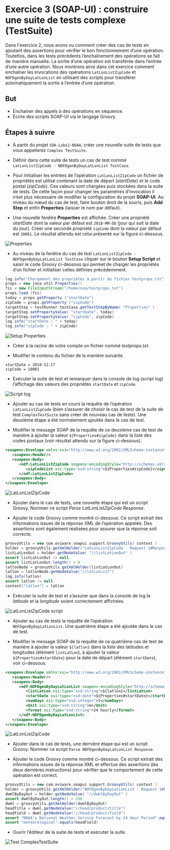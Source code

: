 # Exercice 3 (SOAP-UI) : construire une suite de tests complexe (TestSuite)

Dans l'exercice 2, nous avons vu comment créer des cas de tests en ajoutant des assertions pour vérifier le bon fonctionnement d’une opération. Toutefois, dans les tests précédents l’enchaînement des opérations se fait de manière manuelle. La sortie d’une opération est transférée dans l’entrée d’une autre opération. Nous montrons ainsi dans cet exercice comment enchaîner les invocations des opérations `LatLonListZipCode` et `NDFDgenByDayLatLonList` en utilisant des scripts pour transférer automatiquement la sortie à l’entrée d’une opération.

## But

* Enchainer des appels à des opérations en séquence.
* Écrire des scripts SOAP-UI via le langage Groovy.

## Étapes à suivre

* À partir du projet `SOA-Labs1-NOAA`, créer une nouvelle suite de tests que vous appellerez `Complex TestSuite`.

* Définir dans cette suite de tests un cas de test nommé `LatLonListZipCode - NDFDgenByDayLatLonList TestCase`.

* Pour initialiser les entrées de l’opération `LatLonListZipCode` un fichier de propriétés est utilisé contenant la date de départ (*startDate*) et le code postal (*zipCode*). Ces valeurs sont chargées puis stockées dans la suite de tests. De cette façon pour changer les paramètres d’invocation il n’est plus nécessaire de modifier la configuration du projet **SOAP-UI**. Au niveau du nœud du cas de test, faire bouton droit de la souris, puis **Add Step** et enfin **Properties** (laisser le nom par défaut).

* Une nouvelle fenêtre **Properties** est affichée. Créer une propriété *startDate* dont la valeur par défaut est `2018-MM-DD` (jour qui suit la date du jour). Créer une seconde propriété `zipCode` dont la valeur par défaut est `10001`. Le résultat attendu est celui présenté sur la figure ci-dessous.

![Properties](./images/ex3-properties.png "Properties")

* Au niveau de la fenêtre du cas de test `LatLonListZipCode - NDFDgenByDayLatLonList TestCase` cliquer sur le bouton **Setup Script** et saisir le code Groovy ci-dessous qui permet de charger les propriétés d’un fichier et initialiser celles définies précédemment.

```groovy
log.info("Chargement des propriétés à partir du fichier testprops.txt")
props = new java.util.Properties()
fis = new FileInputStream("/home/soa/testprops.txt")
props.load (fis)
today = props.getProperty ("startDate")
zipCode = props.getProperty ("zipCode")
targetStep = testRunner.testCase.getTestStepByName( "Properties" )
targetStep.setPropertyValue( "startDate", today)
targetStep.setPropertyValue( "zipCode", zipCode)
log.info("startDate : " + today)
log.info("zipCode : " + zipCode)
```

![Setup Properties](./images/ex3-setup_properties.png "Setup Properties")

* Créer à la racine de votre compte un fichier nommé *testprops.txt*.

* Modifier le contenu du fichier de la manière suivante.

```shellscript
startDate = 2018-11-17
zipCode = 10001
```

* Exécuter la suite de test et remarquer dans la console de log (script log) l’affichage des valeurs des propriétés `startDate` et `zipCode`.

![Script log](./images/ex3-script_log.png "Script log")

* Ajouter au cas de tests en cours la requête de l’opération `LatLonListZipCode` (bien s’assurer de choisir le cas de test de la suite de test `ComplexTestSuite` sans créer de nouveau cas de tests). Une deuxième étape a été normalement ajoutée dans le cas de test.

* Modifier le message SOAP de la requête de ce deuxième cas de test de manière à ajouter la valeur `${Properties#zipCode}` dans la liste des codes postaux (voir résultat attendu sur la figure ci-dessous).

```xml
<soapenv:Envelope xmlns:xsi="http://www.w3.org/2001/XMLSchema-instance" xmlns:xsd="http://www.w3.org/2001/XMLSchema" xmlns:soapenv="http://schemas.xmlsoap.org/soap/envelope/" xmlns:ndf="https://graphical.weather.gov/xml/DWMLgen/wsdl/ndfdXML.wsdl">
   <soapenv:Header/>
   <soapenv:Body>
      <ndf:LatLonListZipCode soapenv:encodingStyle="http://schemas.xmlsoap.org/soap/encoding/">
         <zipCodeList xsi:type="xsd:string">${Properties#zipCode}</zipCodeList>
      </ndf:LatLonListZipCode>
   </soapenv:Body>
</soapenv:Envelope>
```

![LatLonListZipCode](./images/ex3-latlonlistzipcode.png "LatLonListZipCode")

* Ajouter dans le cas de tests, une nouvelle étape qui est un script Groovy. Nommer ce script _Parse LatLonListZipCode Response_.

* Ajouter le code Groovy comme montré ci-dessous. Ce script extrait des informations issues de la réponse XML de l’opération appelée. Des assertions sont également réalisées pour assurer que la réponse soit correcte.

```groovy
groovyUtils = new com.eviware.soapui.support.GroovyUtils( context )
holder = groovyUtils.getXmlHolder("LatLonListZipCode - Request 1#Response" )
listLatLonOut = holder.getNodeValue( "//listLatLonOut" )
assert listLatLonOut != null
assert listLatLonOut.length() > 0
latlonNode = groovyUtils.getXmlHolder(listLatLonOut)
latlon = latlonNode.getNodeValue("//latLonList")
log.info(latlon)
assert latlon != null
context["latlon"] = latlon
```

* Exécuter la suite de test et s’assurer que dans la console de log la *latitude* et la *longitude* soient correctement affichées.

![LatLonListZipCode script](./images/ex3-script_log.png "LatLonListZipCode script")

* Ajouter au cas de tests la requête de l’opération `NDFDgenByDayLatLonList`. Une quatrième étape a été ajoutée dans le cas de test.

* Modifier le message SOAP de la requête de ce quatrième cas de test de manière à ajouter la valeur `${latlon}` dans la liste des latitudes et longitudes (élément `listLatLon`), à ajouter la valeur `${Properties#startDate}` pour la date de départ (élément `startDate`), voir ci-dessous.

```xml
<soapenv:Envelope xmlns:xsi="http://www.w3.org/2001/XMLSchema-instance" xmlns:xsd="http://www.w3.org/2001/XMLSchema" xmlns:soapenv="http://schemas.xmlsoap.org/soap/envelope/" xmlns:ndf="https://graphical.weather.gov/xml/DWMLgen/wsdl/ndfdXML.wsdl">
   <soapenv:Header/>
   <soapenv:Body>
      <ndf:NDFDgenByDayLatLonList soapenv:encodingStyle="http://schemas.xmlsoap.org/soap/encoding/">
         <listLatLon xsi:type="xsd:string">${latlon}</listLatLon>
         <startDate xsi:type="xsd:date">${Properties#startDate}</startDate>
         <numDays xsi:type="xsd:integer">1</numDays>
         <Unit xsi:type="xsd:string">m</Unit>
         <format xsi:type="xsd:string">24 hourly</format>
      </ndf:NDFDgenByDayLatLonList>
   </soapenv:Body>
</soapenv:Envelope>
```

![LatLonListZipCode](./images/ex3-ndfdgenbydaylatlonlist.png "LatLonListZipCode")

* Ajouter dans le cas de tests, une dernière étape qui est un script Groovy. Nommer ce script `Parse NDFDgenByDayLatLonList Response`.

* Ajouter le code Groovy comme montré ci-dessous. Ce script extrait des informations issues de la réponse XML et effectue des assertions (les deux dernières instructions) pour vérifier que le comportement de cette opération est correct.

```groovy
groovyUtils = new com.eviware.soapui.support.GroovyUtils( context )
holder = groovyUtils.getXmlHolder("NDFDgenByDayLatLonList - Request 1#Response" )
dwmlByDayOut = holder.getNodeValue( "//dwmlByDayOut" )
assert dwmlByDayOut.length() > 298
dwml = groovyUtils.getXmlHolder(dwmlByDayOut)
headTitle = dwml.getNodeValue("//head/product/title")
headField = dwml.getNodeValue("//head/product/field")
assert "NOAA's National Weather Service Forecast by 24 Hour Period".equals(headTitle)
assert "meteorological".equals(headField)
```

* Ouvrir l’éditeur de la suite de tests et exécuter la suite.

![Test ComplexTestSuite](./images/ex3-testcomplexsuite.png "Test ComplexTestSuite")
